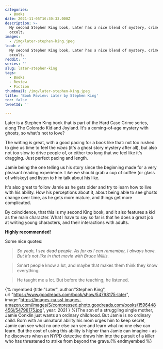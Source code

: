 ```yaml
---
categories:
  - Books
date: 2021-11-05T16:30:33.000Z
description: >-
  My second Stephen King book, Later has a nice blend of mystery, crime, and the
  occult.
images:
  - /img/later-stephen-king.jpeg
lead: >-
  My second Stephen King book, Later has a nice blend of mystery, crime, and the
  occult.
reddit: ''
series: ''
slug: later-stephen-king
tags:
  - Books
  - Review
  - Fiction
thumbnail: /img/later-stephen-king.jpeg
title: 'Book Review: Later by Stephen King'
toc: false
tweetId: ''

---
```


Later is a Stephen King book that is part of the Hard Case Crime series, along The Colorado Kid and Joyland. It's a coming-of-age mystery with ghosts, so what's not to love?

The writing is great, with a good pacing for a book like that: not too rushed to give us time to feel the _vibes_ (it's a ghost story mystery after all), but also not too slow to drive people of, or either too long that we feel like it's dragging. Just perfect pacing and length. 

Jamie being the one telling us his story since the beginning made for a very pleasant reading experience. Like we should grab a cup of coffee (or glass of whiskey) and listen to him talk about his like.

It's also great to follow Jamie as he gets older and try to learn how to live with his ability. How his perceptions about it, about being able to see ghosts change over time, as he gets more mature, and things get more complicated.

By coincidence, that this is my second King book, and it also features a kid as the main character. What I have to say so far is that he does a great job at writing young characters, and their interactions with adults.

**Highly recommended!**

Some nice quotes:

> _So yeah, I see dead people. As far as I can remember, I always have. But it’s not like in that movie with Bruce Willis._

> Smart people know a lot, and maybe that makes them think they know everything.

> He taught me a lot. But before the teaching, he listened.

{% myembed {title:"Later", author:"Stephen King", url:"https://www.goodreads.com/book/show/54798175-later", image:"https://images-na.ssl-images-amazon.com/images/S/compressed.photo.goodreads.com/books/1596448456i/54798175.jpg", year: 2021 } %}The son of a struggling single mother, Jamie Conklin just wants an ordinary childhood. But Jamie is no ordinary child. Born with an unnatural ability his mom urges him to keep secret, Jamie can see what no one else can see and learn what no one else can learn. But the cost of using this ability is higher than Jamie can imagine - as he discovers when an NYPD detective draws him into the pursuit of a killer who has threatened to strike from beyond the grave.{% endmyembed %}